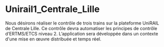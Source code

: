 # Unirail1_Centrale_Lille
Nous désirons réaliser le contrôle de trois trains sur la plateforme UniRAIL de Centrale Lille. Ce contrôle devra automatiser les principes de contrôle d’ERTMS/ETCS niveau 2. L’application sera développée dans un contexte d'une mise en œuvre distribuée et temps réel.
